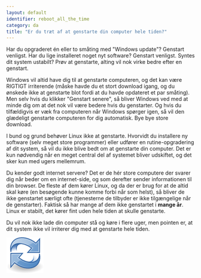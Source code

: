 ```yaml
---
layout: default
identifier: reboot_all_the_time
category: da
title: "Er du træt af at genstarte din computer hele tiden?"
---
```


Har du opgraderet én eller to småting med "Windows update"? Genstart venligst. Har du lige installeret noget nyt software? Genstart venligst. Syntes dit system ustabilt? Prøv at genstarte, alting vil nok virke bedre efter en genstart.

Windows vil altid have dig til at genstarte computeren, og det kan være RIGTIGT irriterende (måske havde du et stort download igang, og du ønskede ikke at genstarte blot fordi at du havde opdateret et par småting). Men selv hvis du klikker "Genstart senere", så bliver Windows ved med at minde dig om at det nok vil være bedere hvis du genstarter. Og hvis du tilfældigvis er væk fra computeren når Windows spørger igen, så vil den glædeligt genstarte computeren for dig automatisk.
Bye bye store download.

I bund og grund behøver Linux ikke at genstarte. Hvorvidt du installere ny software (selv meget store programmer) eller udfører en rutine-opgradering af dit system, så vil du ikke blive bedt om at genstarte din computer. Det er kun nødvendig når en meget central del af systemet bliver udskiftet, og det sker kun med ugers mellemrum.

Du kender godt internet servere? Det er de hér store computere der svarer dig når beder om en internet-side, og som derefter sender informationen til din browser. De fleste af dem kører Linux, og da der er brug for at de altid skal køre (en besøgende kunne komme forbi når som helst), så bliver de ikke genstartet særligt ofte (tjenesterne de tilbyder er ikke tilgængelige når de genstarter). Faktisk så har mange af dem ikke genstartet i <b>mange år</b>. Linux er stabilt, det kører fint uden hele tiden at skulle genstarte.

Du vil nok ikke lade din computer stå og køre i flere uger, men pointen er, at dit system ikke vil irriterer dig med at genstarte hele tiden.

<img src="/img/reboot_all_the_time_thumb.png" />




